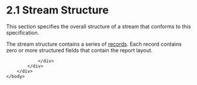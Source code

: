 <html dir="LTR" xmlns:mshelp="http://msdn.microsoft.com/mshelp" xmlns:ddue="http://ddue.schemas.microsoft.com/authoring/2003/5" xmlns:xlink="http://www.w3.org/1999/xlink" xmlns:tool="http://www.microsoft.com/tooltip">
    <head>
        <meta http-equiv="Content-Type" content="text/html; CHARSET=utf-8"></meta>
        <meta name="save" content="history"></meta>
        <title>2.1 Stream Structure</title>
        <xml>
            <mshelp:toctitle title="2.1 Stream Structure"></mshelp:toctitle>
            <mshelp:rltitle title="[MS-RPL]: Stream Structure"></mshelp:rltitle>
            <mshelp:keyword index="A" term="5ed4ee77-8775-4627-b73b-0e78189c4fba"></mshelp:keyword>
            <mshelp:attr name="DCSext.ContentType" value="open specification"></mshelp:attr>
            <mshelp:attr name="AssetID" value="5ed4ee77-8775-4627-b73b-0e78189c4fba"></mshelp:attr>
            <mshelp:attr name="TopicType" value="kbRef"></mshelp:attr>
            <mshelp:attr name="DCSext.Title" value="[MS-RPL]: Stream Structure" />
        </xml>
    </head>
    <body>
        <div id="header">
            <h1 class="heading">2.1 Stream Structure</h1>
        </div>
        <div id="mainSection">
            <div id="mainBody">
                <div id="allHistory" class="saveHistory"></div>
                <div id="sectionSection0" class="section" name="collapseableSection">
                    

<p>This section specifies the overall structure of a stream
that conforms to this specification.</p>

<p>The stream structure contains a series of <a href="c9fdec35-fb07-43b4-a287-f2c61141815e.md">records</a>. Each record
contains zero or more structured fields that contain the report layout.</p>


                </div>
            </div>
        </div>
    </body>
</html>